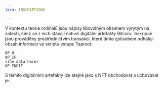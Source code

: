 ```yaml
---
term: INSCRIPTIONS

---
```

V kontextu teorie ordinálů jsou nápisy libovolným obsahem vyrytým na satech, čímž se z nich stávají nativní digitální artefakty Bitcoin. Inskripce jsou prováděny prostřednictvím transakcí, které tímto způsobem odhalují obsah informací ve skriptu vstupu Taproot:

```text
OP_0
OP_IF
<the data here>
OP_ENDIF
```

S těmito digitálními artefakty lze stejně jako s NFT obchodovat a uchovávat je.